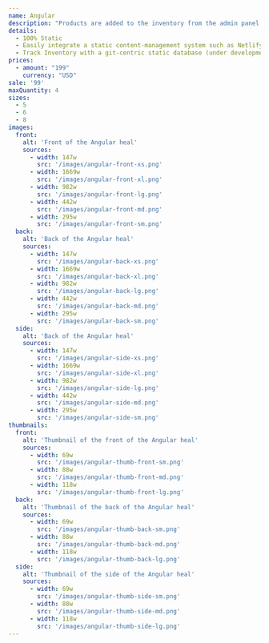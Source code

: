 ```yaml
---
name: Angular
description: "Products are added to the inventory from the admin panel. You can access this from the gocommerce.com/admin page. Check it out to learn more.\_"
details:
  - 100% Static
  - Easily integrate a static content-management system such as Netlify-CMS
  - Track Inventory with a git-centric static database (under development)
prices:
  - amount: "199"
    currency: "USD"
sale: '99'
maxQuantity: 4
sizes:
  - 5
  - 6
  - 8
images:
  front:
    alt: 'Front of the Angular heal'
    sources:
      - width: 147w
        src: '/images/angular-front-xs.png'
      - width: 1669w
        src: '/images/angular-front-xl.png'
      - width: 982w
        src: '/images/angular-front-lg.png'
      - width: 442w
        src: '/images/angular-front-md.png'
      - width: 295w
        src: '/images/angular-front-sm.png'
  back:
    alt: 'Back of the Angular heal'
    sources:
      - width: 147w
        src: '/images/angular-back-xs.png'
      - width: 1669w
        src: '/images/angular-back-xl.png'
      - width: 982w
        src: '/images/angular-back-lg.png'
      - width: 442w
        src: '/images/angular-back-md.png'
      - width: 295w
        src: '/images/angular-back-sm.png'
  side:
    alt: 'Back of the Angular heal'
    sources:
      - width: 147w
        src: '/images/angular-side-xs.png'
      - width: 1669w
        src: '/images/angular-side-xl.png'
      - width: 982w
        src: '/images/angular-side-lg.png'
      - width: 442w
        src: '/images/angular-side-md.png'
      - width: 295w
        src: '/images/angular-side-sm.png'
thumbnails:
  front:
    alt: 'Thumbnail of the front of the Angular heal'
    sources:
      - width: 69w
        src: '/images/angular-thumb-front-sm.png'
      - width: 88w
        src: '/images/angular-thumb-front-md.png'
      - width: 118w
        src: '/images/angular-thumb-front-lg.png'
  back:
    alt: 'Thumbnail of the back of the Angular heal'
    sources:
      - width: 69w
        src: '/images/angular-thumb-back-sm.png'
      - width: 88w
        src: '/images/angular-thumb-back-md.png'
      - width: 118w
        src: '/images/angular-thumb-back-lg.png'
  side:
    alt: 'Thumbnail of the side of the Angular heal'
    sources:
      - width: 69w
        src: '/images/angular-thumb-side-sm.png'
      - width: 88w
        src: '/images/angular-thumb-side-md.png'
      - width: 118w
        src: '/images/angular-thumb-side-lg.png'
---
```





